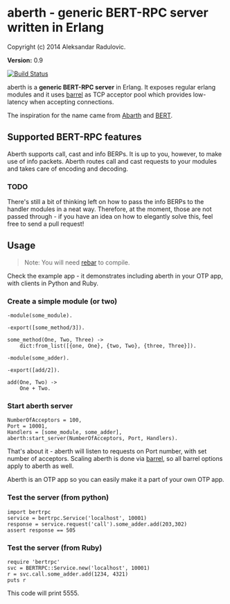 # aberth - generic BERT-RPC server written in Erlang

Copyright (c) 2014 Aleksandar Radulovic.

__Version:__ 0.9

[![Build Status](https://travis-ci.org/a13x/aberth.png?branch=master)](https://travis-ci.org/a13x/aberth)

aberth is a **generic BERT-RPC server** in Erlang. It exposes regular erlang modules and it uses
[barrel](https://github.com/benoitc/barrel) as TCP acceptor pool
which provides low-latency when accepting connections.

The inspiration for the name came from [Abarth](http://en.wikipedia.org/wiki/Abarth) and [BERT](http://bert-rpc.org/).

## Supported BERT-RPC features

Aberth supports call, cast and info BERPs. It is up to you, however, to make use of info packets. Aberth routes call and cast requests to your modules and takes care of encoding and decoding.

### TODO

There's still a bit of thinking left on how to pass the info BERPs to the handler modules in a neat way.
Therefore, at the moment, those are not passed through - if you have an idea on how to elegantly solve this,
feel free to send a pull request!

## Usage

> Note: You will need [rebar](https://github.com/rebar/rebar) to compile.

Check the example app - it demonstrates including aberth in your OTP app, with clients in Python and Ruby.

### Create a simple module (or two)

```
-module(some_module).

-export([some_method/3]).

some_method(One, Two, Three) ->
	dict:from_list([{one, One}, {two, Two}, {three, Three}]).
```

```
-module(some_adder).

-export([add/2]).

add(One, Two) ->
	One + Two.
```

### Start aberth server

```
NumberOfAcceptors = 100,
Port = 10001,
Handlers = [some_module, some_adder],
aberth:start_server(NumberOfAcceptors, Port, Handlers).
```

That's about it - aberth will listen to requests on Port number, with set number of acceptors. Scaling aberth is done via [barrel](https://github.com/benoitc/barrel), so all barrel options apply to aberth as well.

Aberth is an OTP app so you can easily make it a part of your own OTP app.

### Test the server (from python)

```
import bertrpc
service = bertrpc.Service('localhost', 10001)
response = service.request('call').some_adder.add(203,302)
assert response == 505
```

### Test the server (from Ruby)

```
require 'bertrpc'
svc = BERTRPC::Service.new('localhost', 10001)
r = svc.call.some_adder.add(1234, 4321)
puts r
```

This code will print 5555.
